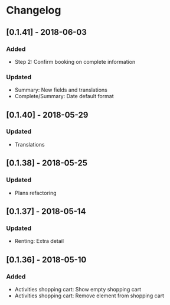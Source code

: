 # Changelog

## [0.1.41] - 2018-06-03
### Added
- Step 2: Confirm booking on complete information
### Updated
- Summary: New fields and translations
- Complete/Summary: Date default format

## [0.1.40] - 2018-05-29
### Updated
- Translations

## [0.1.38] - 2018-05-25
### Updated
- Plans refactoring

## [0.1.37] - 2018-05-14
### Updated
- Renting: Extra detail

## [0.1.36] - 2018-05-10
### Added
- Activities shopping cart: Show empty shopping cart
- Activities shopping cart: Remove element from shopping cart 

